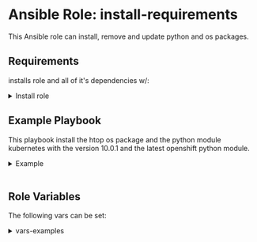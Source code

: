 Ansible Role: install-requirements
=========

This Ansible role can install, remove and update python and os packages.

Requirements
------------

installs role and all of it's dependencies w/:

<details><summary>Install role</summary>

```
cat <<EOF > /tmp/requirements.yaml
- src: git@codehub.sva.de:Lab/stuttgart-things/supporting-roles/install-requirements.git
  scm: git
EOF
ansible-galaxy install -r /tmp/requirements.yaml --force
rm -rf /tmp/requirements.yaml
```
</details>

Example Playbook
----------------

This playbook install the htop os package and the python module kubernetes with the version 10.0.1 and the latest openshift python module.

<details><summary>Example</summary>
<br/>
Playbook: install-requirements.yml

```
---
- hosts: localhost
  gather_facts: true
  become: true
  vars:
    update_packages: true
    os_packages:
      - name: htop
    python_modules:
      - name: kubernetes
        version: 10.0.1
      - name: openshift
  
  roles:
   - install-requirements
```

Playbook execution:
```
ansible-playbook -i inventory install-reqierements.yml
```
</details>
<br/>

Role Variables
--------------

The following vars can be set:

<details><summary>vars-examples</summary>
<br/>
```
vars:
  update_packages: true     # set for update or not update your os packages (update_packages: true/ false)
  os_packages:
    - name: htop            # the os package that you want to install. If not set, no os package will be installed. (os_packages: <package_name>)
  python_modules:
    - name: kubernetes      # the pip package that you want to install. If not set, no os package will be installed. If pip doesn't exist, it will be installed automatically. The pip version is decided based on the python version that is used by ansible on the target host.
      version: 10.0.1       # - python_modules: <package_name>
    - name: openshift       #   version: <package_version>
    
```
</details>
<br/>

## Version:
```
DATE         WHO       		  WHAT
20200818     Marcel Zapf  	  Better Readme
```

License
-------

BSD

Author Information
------------------

Marcel Zapf (marcel.zapf@sva.de; SVA GmbH; 08/2020)

